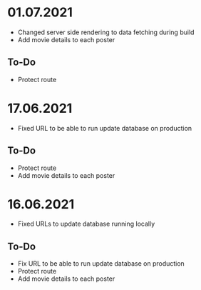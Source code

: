 # 01.07.2021

- Changed server side rendering to data fetching during build
- Add movie details to each poster

## To-Do

- Protect route

# 17.06.2021

- Fixed URL to be able to run update database on production

## To-Do

- Protect route
- Add movie details to each poster
# 16.06.2021

- Fixed URLs to update database running locally

## To-Do

- Fix URL to be able to run update database on production
- Protect route
- Add movie details to each poster